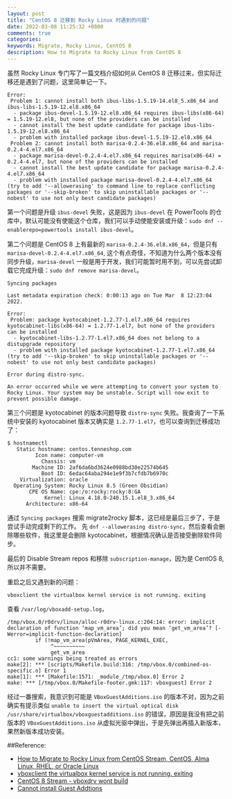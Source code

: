 ```yaml
---
layout: post
title: "CentOS 8 迁移到 Rocky Linux 时遇到的问题"
date: 2022-03-08 11:25:32 +0800
comments: true
categories: 
keywords: Migrate, Rocky Linux, CentOS 8
description: How to Migrate to Rocky Linux from CentOS 8
---
```


虽然 Rocky Linux 专门写了一篇文档介绍如何从 CentOS 8 迁移过来，但实际迁移还是遇到了问题，这里简单记一下。  

```
Error: 
 Problem 1: cannot install both ibus-libs-1.5.19-14.el8_5.x86_64 and ibus-libs-1.5.19-12.el8.x86_64
  - package ibus-devel-1.5.19-12.el8.x86_64 requires ibus-libs(x86-64) = 1.5.19-12.el8, but none of the providers can be installed
  - cannot install the best update candidate for package ibus-libs-1.5.19-12.el8.x86_64
  - problem with installed package ibus-devel-1.5.19-12.el8.x86_64
 Problem 2: cannot install both marisa-0.2.4-36.el8.x86_64 and marisa-0.2.4-4.el7.x86_64
  - package marisa-devel-0.2.4-4.el7.x86_64 requires marisa(x86-64) = 0.2.4-4.el7, but none of the providers can be installed
  - cannot install the best update candidate for package marisa-0.2.4-4.el7.x86_64
  - problem with installed package marisa-devel-0.2.4-4.el7.x86_64
(try to add '--allowerasing' to command line to replace conflicting packages or '--skip-broken' to skip uninstallable packages or '--nobest' to use not only best candidate packages)
```

第一个问题是升级 `ibus-devel` 失败，这是因为 `ibus-devel` 在 PowerTools 的仓库中，默认可能没有使能这个仓库，我们可以手动使能安装或升级：`sudo dnf --enablerepo=powertools install ibus-devel`。  

第二个问题是 CentOS 8 上有最新的 `marisa-0.2.4-36.el8.x86_64`，但是只有`marisa-devel-0.2.4-4.el7.x86_64`, 这个有点奇怪，不知道为什么两个版本没有同步升级，`marisa-devel` 一般是用于开发，我们可能暂时用不到，可以先尝试卸载它完成升级：`sudo dnf remove marisa-devel`。  

```
Syncing packages

Last metadata expiration check: 0:00:13 ago on Tue Mar  8 12:23:04 2022.

Error: 
 Problem: package kyotocabinet-1.2.77-1.el7.x86_64 requires kyotocabinet-libs(x86-64) = 1.2.77-1.el7, but none of the providers can be installed
  - kyotocabinet-libs-1.2.77-1.el7.x86_64 does not belong to a distupgrade repository
  - problem with installed package kyotocabinet-1.2.77-1.el7.x86_64
(try to add '--skip-broken' to skip uninstallable packages or '--nobest' to use not only best candidate packages)

Error during distro-sync.

An error occurred while we were attempting to convert your system to Rocky Linux. Your system may be unstable. Script will now exit to prevent possible damage.
```

第三个问题是 kyotocabinet 的版本问题导致 `distro-sync` 失败。我查询了一下系统中安装的 kyotocabinet 版本又确实是 `1.2.77-1.el7`，也可以查询到迁移成功了：  

```
$ hostnamectl 
   Static hostname: centos.tenneshop.com
         Icon name: computer-vm
           Chassis: vm
        Machine ID: 2af6da6bd3624e0988bd30e22574b645
           Boot ID: 6edac64aba294e1e9f3b7cfdb7b6970c
    Virtualization: oracle
  Operating System: Rocky Linux 8.5 (Green Obsidian)
       CPE OS Name: cpe:/o:rocky:rocky:8:GA
            Kernel: Linux 4.18.0-240.15.1.el8_3.x86_64
      Architecture: x86-64
```

通过 `Syncing packages` 搜索 migrate2rocky 脚本，这已经是最后三步了，于是尝试手动完成剩下的工作。  先 `dnf --allowerasing distro-sync`，然后查看会删除哪些软件，我这里是会删除 kyotocabinet，根据情况确认是否接受删除软件同步。  

最后的 Disable Stream repos 和移除 `subscription-manage`，因为是 CentOS 8, 所以并不需要。  

重启之后又遇到新的问题：  

```
vboxclient the virtualbox kernel service is not running. exiting
```

查看 `/var/log/vboxadd-setup.log`，  

```
/tmp/vbox.0/r0drv/linux/alloc-r0drv-linux.c:204:14: error: implicit declaration of function ‘map_vm_area’; did you mean ‘get_vm_area’? [-Werror=implicit-function-declaration]
         if (!map_vm_area(pVmArea, PAGE_KERNEL_EXEC,
              ^~~~~~~~~~~
              get_vm_area
cc1: some warnings being treated as errors
make[2]: *** [scripts/Makefile.build:316: /tmp/vbox.0/combined-os-specific.o] Error 1
make[1]: *** [Makefile:1571: _module_/tmp/vbox.0] Error 2
make: *** [/tmp/vbox.0/Makefile-footer.gmk:117: vboxguest] Error 2
```

经过一番搜索，我意识到可能是 `VBoxGuestAdditions.iso` 的版本不对，因为之前确实有提示类似 `unable to insert the virtual optical disk /usr/share/virtualbox/vboxguestadditions.iso` 的错误，原因是我没有把之前版本的 `VBoxGuestAdditions.iso` 从虚拟光驱中弹出，于是先弹出再插入新版本，果然新版本成功安装。  


##Reference:  

* [How to Migrate to Rocky Linux from CentOS Stream, CentOS, Alma Linux, RHEL, or Oracle Linux](https://docs.rockylinux.org/guides/migrate2rocky/)  
* [vboxclient the virtualbox kernel service is not running. exiting](https://access.redhat.com/discussions/4452161)  
* [CentOS 8 Stream - vboxdrv wont build](https://forums.virtualbox.org/viewtopic.php?t=103528)  
* [Cannot install Guest Addtions](https://forums.virtualbox.org/viewtopic.php?t=82201)  

